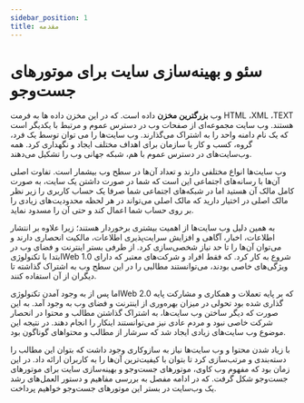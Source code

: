 ```yaml
---
sidebar_position: 1
title: مقدمه
---
```


# سئو و بهینه‌سازی سایت برای موتورهای جست‌وجو

وب **بزرگترین مخزن** داده است. که در این مخزن داده ها به فرمت HTML ،XML ،TEXT هستند. وب سایت مجموعه‌ای از صفحات وب در دسترس عموم و مرتبط با یکدیگر است که یک نام دامنه واحد را به اشتراک می‌گذارند. وب سایت‌ها را می توان توسط یک فرد، گروه، کسب و کار یا سازمان برای اهداف مختلف ایجاد و نگهداری کرد. همه وب‌سایت‌های در دسترس عموم با هم، شبکه جهانی وب را تشکیل می‌دهند.

وب سایت‌ها انواع مختلفی دارند و تعداد آن‌ها در سطح وب بیشمار است. تفاوت اصلی آن‌ها با رسانه‌های اجتماعی این است که شما در صورت داشتن یک سایت، به صورت کامل مالک آن هستید اما در شبکه‌های اجتماعی شما صرفا یک حساب کاربری را زیر نظر مالک اصلی در اختیار دارید که مالک اصلی می‌تواند در هر لحظه محدودیت‌های زیادی را بر روی حساب شما اعمال کند و حتی آن را مسدود نماید.

به همین دلیل وب سایت‌ها از اهمیت بیشتری برخوردار هستند؛ زیرا علاوه بر انتشار اطلاعات، اخبار، آگاهی و افزایش سرایت‌پذیری اطلاعات، مالکیت انحصاری دارند و می‌توان آن‌ها را تا حد نیاز شخصی‌سازی کرد. از طرفی بستر اینترنت و فضای وب در ابتدا با تکنولوژیWeb 1.0 شروع به کار کرد. که فقط افراد و شرکت‌های معتبر که دارای ویژگی‌های خاصی بودند، می‌توانستند مطالبی را در این سطح وب به اشتراک گذاشته تا دیگران از آن استفاده کنند.

اما پس از به وجود آمدن تکنولوژیWeb 2.0 که بر پایه تعملات و همکاری و مشارکت پایه گذاری شده بود تحولی در میزان بهره‌وری از اینترنت و فضای وب به وجود آمد. به این صورت که دیگر ساختن وب سایت‌ها، به اشتراک گذاشتن مطالب و محتوا در انحصار شرکت خاصی نبود و مردم عادی نیز می‌توانستند اینکار را انجام دهند. در نتیجه این موضوع وب سایت‌های زیادی ایجاد شد که سرشار از مطالب و محتواهای گوناگون بود.

با زیاد شدن محتوا و وب سایت‌ها نیاز به سازوکاری وجود داشت که بتوان این مطالب را دسته‌بندی و مرتب‌سازی کرد تا بتوان با کیفیت‌ترین آن‌ها را به کاربران ارائه داد. در این زمان بود که مفهوم وب کاوی، موتورهای جست‌و‌جو و بهینه‌سازی سایت برای موتورهای جست‌وجو شکل گرفت. که در ادامه مفصل به بررسی مفاهیم و دستور العمل‌های رشد یک وب‌سایت در بستر این موتورهای جست‌وجو خواهیم پرداخت.
